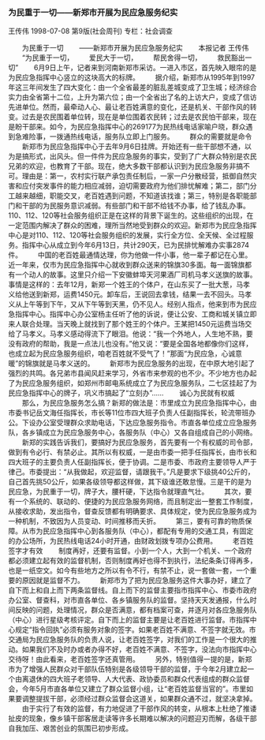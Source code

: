 ### 为民重于一切——新郑市开展为民应急服务纪实
王传伟
1998-07-08
第9版(社会周刊)
专栏：社会调查

　　为民重于一切
　　——新郑市开展为民应急服务纪实
　　本报记者  王传伟
　　“为民重于一切，
　　爱民大于一切，
　　帮民舍得一切，
　　救民豁出一切”
　　6月9日上午，记者来到河南新郑市采访。一进入市区，首先映入眼帘的是为民应急指挥中心竖立的这块高大的标牌。
　　据介绍，新郑市从1995年到1997年这三年间发生了四大变化：由一个全省最差的脏乱差城变成了卫生城；经济综合实力由全省第十二位，上升为第六位；由一个全省出了名的上访大户，变成了信访先进单位。然而，最牵动人心、最让老百姓满意的变化，还是机关、干部作风的转变。过去是农民围着单位转，现在是单位围着农民转；过去是农民怕干部来，现在是盼干部来。如今，为民应急指挥中心的269177为民热线电话家喻户晓，群众遇到急难险事，一拨通热线电话，服务队立即上门服务。
　　群众的需要就是命令
　　新郑市为民应急指挥中心于去年9月6日挂牌。开始还有一些干部想不通，以为是搞形式，出风头。但一件件为民应急服务的事实，受到了广大群众特别是农民兄弟的欢迎，也教育了干部。现在，绝大多数干部都认识到为民应急服务非搞不可。理由是：第一，农村实行联产承包责任制后，一家一户分散经营，抵御自然灾害和应付突发事件的能力相应减弱，迫切需要政府为他们排忧解难；第二，部门分工越来越细，职能交叉，老百姓遇到问题，不知道该找谁；第三，特别是各职能部门和干部的为民服务意识减弱。有些部门和干部不给钱不办事，给了钱乱办事。110、112、120等社会服务组织正是在这样的背景下诞生的。这些组织的出现，在一定范围内解决了群众的困难，理所当然地受到群众的欢迎。新郑市为民应急指挥中心是对110、112、120等社会服务组织的发展，实行全方位、全天候、全过程服务。指挥中心从成立到今年6月13日，共计290天，已为民排忧解难办实事2874件。
　　中国的老百姓最通情达理，你为他做一件小事，他一辈子都记在心里。近一年来，仅市为民应急指挥中心就收到群众送来的锦旗30多面。每一面锦旗都有一个动人的故事。这里只介绍一下安徽蚌埠天河果酒厂司机马孝义送旗的故事。事情是这样的：去年12月，新郑一个姓王的个体户，在山东买了一批大葱，马孝义给他送到新郑，运费1450元。卸车后，王说回去拿钱，结果一去不回头。马孝义从上午等到下午，又从下午等到天黑，仍不见人。经别人指点，他来到市为民应急指挥中心。指挥中心办公室杨主任听了他的诉说，便让公安、工商和城关镇立即来人联合处理。当天晚上就找到了那个姓王的个体户。王某把1450元运费当场交给了马孝义。马孝义感动得流下了眼泪。他说：“我一个外地人，人生地不熟，要没有政府的帮助，我是一点法儿也没有。”他又说：“要是全国各地都像你们这样，也成立起为民应急服务组织，咱老百姓就不受气了！”那面“为民应急，心诚意暖”的锦旗就是马孝义送的。
　　新郑市为民应急服务的出现，在中原大地引起了强烈的共鸣。各兄弟市县闻风赶来学习，外省市来参观的也不少。不少地方也办起了为民应急服务组织，如郑州市邮电系统成立了为民应急服务队，二七区挂起了为民应急指挥中心的牌子，巩义市搞起了“立刻办”……
　　诚心为民就有权威
　　那么，为民应急服务怎么搞？新郑的做法是：市里成立为民应急指挥中心，由市委书记岳文海任指挥长，市长等11位市四大班子负责人任副指挥长，轮流带班办公。下设办公室受理群众求助电话，下达应急服务指令。市直各单位成立应急服务队，各乡镇成立为民应急服务中心，各服务队（中心）又各自组成自己的小网络。
　　新郑的实践告诉我们，要搞好为民应急服务，首先要有一个有权威的司令部，做到有令必行、有禁必止。其所以有权威，一是由市委一把手任指挥长，由市长和四大班子的主要负责人任副指挥长，便于协调。二是市委、市政府主要领导人严于律己。市委提出：“从我做起，欢迎监督，请跟我干。”凡是要求下级挑40公斤的，自己首先挑50公斤，如果各级领导都这样做，其下级谁还敢怠慢。三是干的是为民应急，为民重于一切，牌子大，腰杆硬，下达指令就理直气壮。
　　其次，要有一个系统的、联动的、便捷的为民应急服务网络，而且制定出一整套工作制度，从接收求助，发出指令，督查反馈都有明确要求、具体规定，使为民应急服务成为一种机制，不致因为人员变动、时间推移而夭折。
　　第三，要有可靠的物质保障。从市为民应急指挥中心到各服务队（中心），都配有专用的交通工具，有固定的办公场所，为民热线电话24小时开通，由财政划拨专项办公费用。
　　老百姓签字才有效
　　制度再好，还要有监督。小到一个人，大到一个机关、一个政府都必须建立起有效的监督机制，否则制度再好也得不到执行，法纪条条订得再多，也是一纸空文。如今有些地方之所以有令不行，有禁不止，说一套做一套，一个重要的原因就是监督不力。
　　新郑市为了把为民应急服务这件大事办好，建立了自下而上和自上而下两条监督线。自上而下的监督主要指市指挥中心、市委市政府办公室、督查科，对市直各单位、各乡镇服务队的监督。坚持天天发通报，什么时间反映的问题，处理情况，群众是否满意，都有档案可查，并逐月对各应急服务队（中心）进行星级考核评定。自下而上的监督主要是让老百姓进行监督。市指挥中心规定“指令回执”必须有服务对象的签字。如果老百姓不满意、不签字就无效。市交通局为民应急服务队的负责人说，让老百姓签字，对我们的工作是一个很大的推动。如果我们不及时办或者办得不好，老百姓不满意、不签字，没法向市指挥中心交待呀！由此看来，老百姓签字还真管用。
　　另外，特别值得一提的是，新郑市为了增强人民群众对干部队伍特别是各级领导干部的监督，于今年2月建立起一个由离退休的四大班子老领导、人大代表、政协委员和群众代表组成的群众监督会，今年5月市直各单位又建立了群众监督小组，让“老百姓监督当官的”。市里如果要调整提拔干部，必须经过群众监督会这道关，如果群众通不过，就坚决拿掉。
　　由于实行了有效的监督，有力地促进了干部作风的转变，从根本上杜绝了推诿扯皮的现象，像乡镇干部客居走读等许多长期难以解决的问题迎刃而解，各级干部自我加压、艰苦创业的氛围已初步形成。
